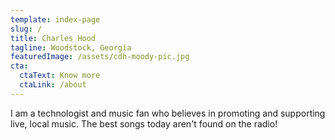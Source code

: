 ```yaml
---
template: index-page
slug: /
title: Charles Hood
tagline: Woodstock, Georgia
featuredImage: /assets/cdh-moody-pic.jpg
cta:
  ctaText: Know more
  ctaLink: /about
---
```

I am a technologist and music fan who believes in promoting and supporting live, local music. The best songs today aren't found on the radio!